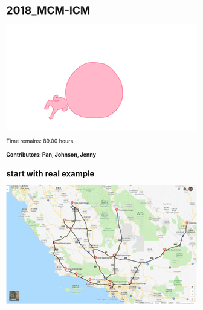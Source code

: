 # 2018_MCM-ICM



<p align="center">
  <img src="head_run.gif">
</p>


Time remains: 89.00 hours

#### Contributors: Pan, Johnson, Jenny

## start with real example 

![](./src/case_study_modified.png)
